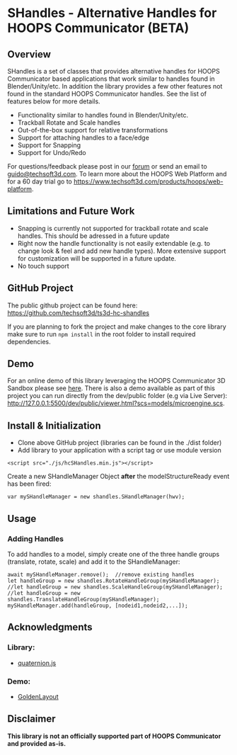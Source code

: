# SHandles - Alternative Handles for HOOPS Communicator (BETA)


## Overview

 SHandles is a set of classes that provides alternative handles for HOOPS Communicator based applications that work similar to handles found in Blender/Unity/etc. In addition the library provides a few other features not found in the standard HOOPS Communicator handles. See the list of features below for more details. 


* Functionality similar to handles found in Blender/Unity/etc.
* Trackball Rotate and Scale handles
* Out-of-the-box support for relative transformations
* Support for attaching handles to a face/edge
* Support for Snapping
* Support for Undo/Redo


For questions/feedback please post in our [forum](https://forum.techsoft3d.com/) or send an email to guido@techsoft3d.com. To learn more about the HOOPS Web Platform and for a 60 day trial go to https://www.techsoft3d.com/products/hoops/web-platform.


## Limitations and Future Work

* Snapping is currently not supported for trackball rotate and scale handles. This should be adressed in a future update
* Right now the handle functionality is not easily extendable (e.g. to change look & feel and add new handle types). More extensive support for customization will be supported in a future update.
* No touch support


## GitHub Project

The public github project can be found here:  
https://github.com/techsoft3d/ts3d-hc-shandles

If you are planning to fork the project and make changes to the core library make sure to run `npm install` in the root folder to install required dependencies.

## Demo

For an online demo of this library leveraging the HOOPS Communicator 3D Sandbox please see [here](todo). There is also a demo available as part of this project you can run directly from the dev/public folder (e.g via Live Server): http://127.0.0.1:5500/dev/public/viewer.html?scs=models/microengine.scs. 



## Install & Initialization

* Clone above GitHub project (libraries can be found in the ./dist folder)
* Add library to your application with a script tag or use module version
```
<script src="./js/hcSHandles.min.js"></script>
```

Create a new SHandleManager Object **after** the modelStructureReady event has been fired:
```
var mySHandleManager = new shandles.SHandleManager(hwv);
```

## Usage
### Adding Handles
To add handles to a model, simply create one of the three handle groups (translate, rotate, scale) and add it to the SHandleManager:
```
await mySHandleManager.remove();  //remove existing handles
let handleGroup = new shandles.RotateHandleGroup(mySHandleManager);
//let handleGroup = new shandles.ScaleHandleGroup(mySHandleManager);
//let handleGroup = new shandles.TranslateHandleGroup(mySHandleManager);
mySHandleManager.add(handleGroup, [nodeid1,nodeid2,...]);
```



## Acknowledgments
### Library:
* [quaternion.js](https://www.npmjs.com/package/quaternion)


### Demo:
* [GoldenLayout](https://golden-layout.com/)




## Disclaimer
**This library is not an officially supported part of HOOPS Communicator and provided as-is.**


